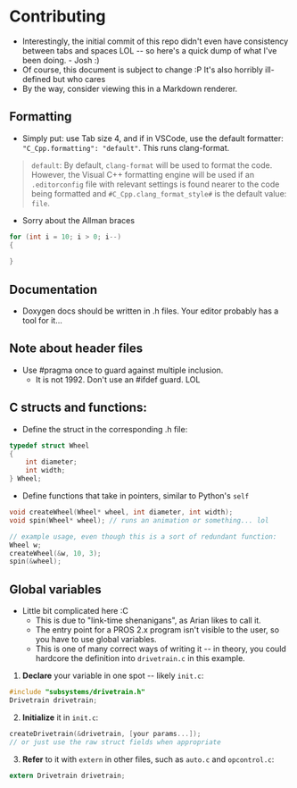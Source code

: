 # Contributing
- Interestingly, the initial commit of this repo didn't even have consistency between tabs and spaces LOL -- so here's a quick dump of what I've been doing. - Josh :)
- Of course, this document is subject to change :P It's also horribly ill-defined but who cares
- By the way, consider viewing this in a Markdown renderer.

## Formatting
- Simply put: use Tab size 4, and if in VSCode, use the default formatter: `"C_Cpp.formatting": "default"`. This runs clang-format.
> `default`: By default, `clang-format` will be used to format the code. However, the Visual C++ formatting engine will be used if an `.editorconfig` file with relevant settings is found nearer to the code being formatted and `#C_Cpp.clang_format_style#` is the default value: `file`.

- Sorry about the Allman braces
```c
for (int i = 10; i > 0; i--)
{
    
}
```

## Documentation
- Doxygen docs should be written in .h files. Your editor probably has a tool for it...

## Note about header files
- Use #pragma once to guard against multiple inclusion.
  - It is not 1992. Don't use an #ifdef guard. LOL

## C structs and functions:
- Define the struct in the corresponding .h file:
```c
typedef struct Wheel
{
    int diameter;
    int width;
} Wheel;
```
- Define functions that take in pointers, similar to Python's `self`
```c
void createWheel(Wheel* wheel, int diameter, int width);
void spin(Wheel* wheel); // runs an animation or something... lol

// example usage, even though this is a sort of redundant function:
Wheel w;
createWheel(&w, 10, 3);
spin(&wheel);
```

## Global variables
- Little bit complicated here :C
  - This is due to "link-time shenanigans", as Arian likes to call it.
  - The entry point for a PROS 2.x program isn't visible to the user, so you have to use global variables.
  - This is one of many correct ways of writing it -- in theory, you could hardcore the definition into `drivetrain.c` in this example.
1. **Declare** your variable in one spot -- likely `init.c`:
```c
#include "subsystems/drivetrain.h"
Drivetrain drivetrain;
```
2. **Initialize** it in `init.c`:
```c
createDrivetrain(&drivetrain, [your params...]);
// or just use the raw struct fields when appropriate
```
3. **Refer** to it with `extern` in other files, such as `auto.c` and `opcontrol.c`:
```c
extern Drivetrain drivetrain;
```